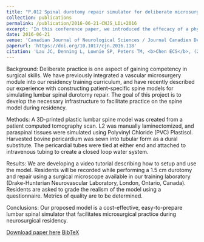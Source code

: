 ```yaml
---
title: "P.012 Spinal durotomy repair simulator for deliberate microsurgical practice: Integration into a residency training module"
collection: publications
permalink: /publication/2016-06-21-CNJS_LDL+2016
excerpt: 'In this conference paper, we introduced the effecacy of a physical model for the training of spinal durotomy. This work was presented at the 51th Annual Congress of the Canadian Neurological Sciences Federation and received the Best Poster Award.'
date: 2016-06-21
venue: 'Canadian Journal of Neurological Sciences / Journal Canadien Des Sciences Neurologiques'
paperurl: 'https://doi.org/10.1017/cjn.2016.118'
citation: 'Lau JC, Denning L, Lownie SP, Peters TM, <b>Chen ECS</b>, (2016). "P.012 Spinal durotomy repair simulator for deliberate microsurgical practice: Integration into a residency training module"; in <i>Canadian Journal of Neurological Sciences / Journal Canadien Des Sciences Neurologiques</i>, 43(S2), pp. S24.'
---
```


Background: Deliberate practice is one aspect of gaining competency in surgical skills. We have previously integrated a vascular microsurgery module into our residency training curriculum, and have recently described our experience with constructing patient-specific spine models for simulating lumbar spinal durotomy repair. The goal of this project is to develop the necessary infrastructure to facilitate practice on the spine model during residency. 

Methods: A 3D-printed plastic lumbar spine model was created from a patient computed tomography scan. L2 was manually laminectomized, and paraspinal tissues were simulated using Polyvinyl Chloride (PVC) Plastisol. Harvested bovine pericardium was sewn into tubular form as a dural substitute. The pericardial tubes were tied at either end and attached to intravenous tubing to create a closed loop water system. 

Results: We are developing a video tutorial describing how to setup and use the model. Residents will be recorded while performing a 1.5 cm durotomy and repair using a surgical microscope available in our training laboratory (Drake-Hunterian Neurovascular Laboratory, London, Ontario, Canada). Residents are asked to grade the realism of the model using a questionnaire. Metrics of quality are to be determined. 

Conclusions: Our proposed model is a cost-effective, easy-to-prepare lumbar spinal simulator that facilitates microsurgical practice during neurosurgical residency.

[Download paper here](https://doi.org/10.1017/cjn.2016.118) [BibTeX](./../files/bibtex/LDL+2016.bib)